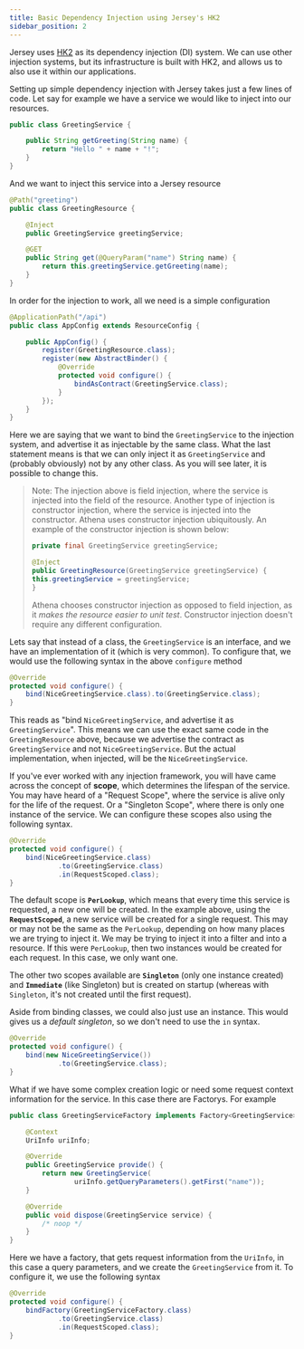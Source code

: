 ```yaml
---
title: Basic Dependency Injection using Jersey's HK2
sidebar_position: 2
---
```


[//]: # (Copyright 2024 Jiaqi Liu)

[//]: # (Licensed under the Apache License, Version 2.0 &#40;the "License"&#41;;)
[//]: # (you may not use this file except in compliance with the License.)
[//]: # (You may obtain a copy of the License at)

[//]: # (    http://www.apache.org/licenses/LICENSE-2.0)

[//]: # (Unless required by applicable law or agreed to in writing, software)
[//]: # (distributed under the License is distributed on an "AS IS" BASIS,)
[//]: # (WITHOUT WARRANTIES OR CONDITIONS OF ANY KIND, either express or implied.)
[//]: # (See the License for the specific language governing permissions and)
[//]: # (limitations under the License.)

Jersey uses [HK2](https://qubitpi.github.io/glassfish-hk2/) as its dependency injection (DI) system. We can use other
injection systems, but its infrastructure is built with HK2, and allows us to also use it within our applications.

Setting up simple dependency injection with Jersey takes just a few lines of code. Let say for example we have a service
we would like to inject into our resources.

```java
public class GreetingService {

    public String getGreeting(String name) {
        return "Hello " + name + "!";
    }
}
```

And we want to inject this service into a Jersey resource

```java
@Path("greeting")
public class GreetingResource {

    @Inject
    public GreetingService greetingService;

    @GET
    public String get(@QueryParam("name") String name) {
        return this.greetingService.getGreeting(name);
    }
}
```

In order for the injection to work, all we need is a simple configuration

```java
@ApplicationPath("/api")
public class AppConfig extends ResourceConfig {

    public AppConfig() {
        register(GreetingResource.class);
        register(new AbstractBinder() {
            @Override
            protected void configure() {
                bindAsContract(GreetingService.class);
            }
        });
    }
}
```

Here we are saying that we want to bind the `GreetingService` to the injection system, and advertise it as injectable by
the same class. What the last statement means is that we can only inject it as `GreetingService` and (probably
obviously) not by any other class. As you will see later, it is possible to change this.

> Note: The injection above is field injection, where the service is injected into the field of the resource. Another
> type of injection is constructor injection, where the service is injected into the constructor. Athena uses
> constructor injection ubiquitously. An example of the constructor injection is shown below:
>
> ```java
> private final GreetingService greetingService;
>
> @Inject
> public GreetingResource(GreetingService greetingService) {
> this.greetingService = greetingService;
> }
> ```
>
> Athena chooses constructor injection as opposed to field injection, as it _makes the resource easier to unit test_.
> Constructor injection doesn't require any different configuration.

Lets say that instead of a class, the `GreetingService` is an interface, and we have an implementation of it (which is
very common). To configure that, we would use the following syntax in the above `configure` method

```java
@Override
protected void configure() {
    bind(NiceGreetingService.class).to(GreetingService.class);
}
```

This reads as "bind `NiceGreetingService`, and advertise it as `GreetingService`". This means we can use the exact same
code in the `GreetingResource` above, because we advertise the contract as `GreetingService` and not
`NiceGreetingService`. But the actual implementation, when injected, will be the `NiceGreetingService`.

If you've ever worked with any injection framework, you will have came across the concept of **scope**, which determines
the lifespan of the service. You may have heard of a "Request Scope", where the service is alive only for the life of the
request. Or a "Singleton Scope", where there is only one instance of the service. We can configure these scopes also
using the following syntax.

```java
@Override
protected void configure() {
    bind(NiceGreetingService.class)
            .to(GreetingService.class)
            .in(RequestScoped.class);
}
```

The default scope is **`PerLookup`**, which means that every time this service is requested, a new one will be created.
In the example above, using the **`RequestScoped`**, a new service will be created for a single request. This may or may
not be the same as the `PerLookup`, depending on how many places we are trying to inject it. We may be trying to inject
it into a filter and into a resource. If this were `PerLookup`, then two instances would be created for each request. In
this case, we only want one.

The other two scopes available are **`Singleton`** (only one instance created) and **`Immediate`** (like Singleton) but is
created on startup (whereas with `Singleton`, it's not created until the first request).

Aside from binding classes, we could also just use an instance. This would gives us a _default singleton_, so we don't
need to use the `in` syntax.

```java
@Override
protected void configure() {
    bind(new NiceGreetingService())
            .to(GreetingService.class);
}
```

What if we have some complex creation logic or need some request context information for the service. In this case there
are Factorys. For example

```java
public class GreetingServiceFactory implements Factory<GreetingService> {

    @Context
    UriInfo uriInfo;

    @Override
    public GreetingService provide() {
        return new GreetingService(
                uriInfo.getQueryParameters().getFirst("name"));
    }

    @Override
    public void dispose(GreetingService service) {
        /* noop */
    }
}
```

Here we have a factory, that gets request information from the `UriInfo`, in this case a query parameters, and we create
the `GreetingService` from it. To configure it, we use the following syntax

```java
@Override
protected void configure() {
    bindFactory(GreetingServiceFactory.class)
            .to(GreetingService.class)
            .in(RequestScoped.class);
}
```
